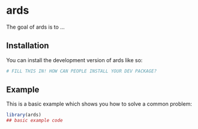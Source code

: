 
# ards

<!-- badges: start -->
<!-- badges: end -->

The goal of ards is to ...

## Installation

You can install the development version of ards like so:

``` r
# FILL THIS IN! HOW CAN PEOPLE INSTALL YOUR DEV PACKAGE?
```

## Example

This is a basic example which shows you how to solve a common problem:

``` r
library(ards)
## basic example code
```

